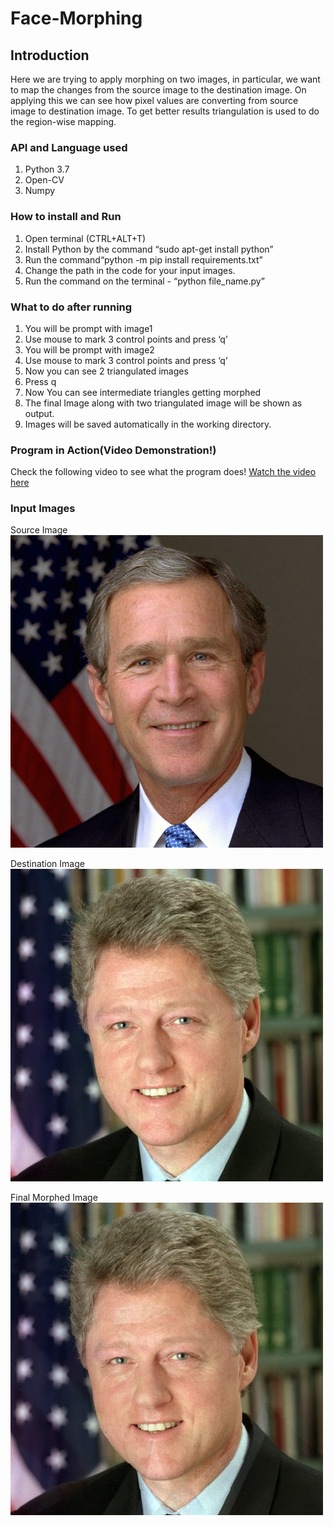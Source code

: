 # Face-Morphing
## Introduction
Here we are trying to apply morphing on two images, in particular, we want to map the changes
from the source image to the destination image. On applying this we can see how pixel values
are converting from source image to destination image. To get better results triangulation is
used to do the region-wise mapping.

### API and Language used
1. Python 3.7
2. Open-CV
3. Numpy

### How to install and Run
1. Open terminal (CTRL+ALT+T)
2. Install Python by the command “sudo apt-get install python”
3. Run the command“python -m pip install requirements.txt”
4. Change the path in the code for your input images.
5. Run the command on the terminal - “python file_name.py”

### What to do after running
1. You will be prompt with image1
2. Use mouse to mark 3 control points and press ‘q’
3. You will be prompt with image2
4. Use mouse to mark 3 control points and press ‘q’
5. Now you can see 2 triangulated images
6. Press q
7. Now You can see intermediate triangles getting morphed
8. The final Image along with two triangulated image will be shown as output.
9. Images will be saved automatically in the working directory.

### Program in Action(Video Demonstration!)
Check the following video to see what the program does!
[Watch the video here](https://youtu.be/fsQUcMbcFIs)

### Input Images
Source Image
![Source Image](https://github.com/guptag911/Face-Morphing/blob/master/Bush.jpg)

Destination Image
![Destination Image](https://github.com/guptag911/Face-Morphing/blob/master/Clinton.jpg)

Final Morphed Image
![Morphed Image](https://github.com/guptag911/Face-Morphing/blob/master/Final_Morphed.jpg)

